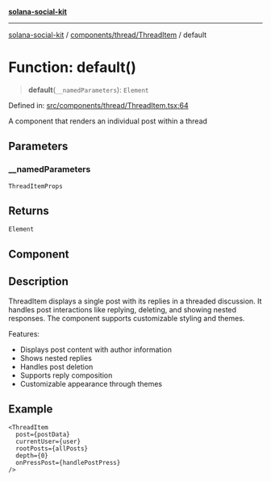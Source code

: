 [**solana-social-kit**](../../../../README.md)

***

[solana-social-kit](../../../../README.md) / [components/thread/ThreadItem](../README.md) / default

# Function: default()

> **default**(`__namedParameters`): `Element`

Defined in: [src/components/thread/ThreadItem.tsx:64](https://github.com/SendArcade/solana-social-starter/blob/03568260ca96ed63f77049843c721de1cb011893/src/components/thread/ThreadItem.tsx#L64)

A component that renders an individual post within a thread

## Parameters

### \_\_namedParameters

`ThreadItemProps`

## Returns

`Element`

## Component

## Description

ThreadItem displays a single post with its replies in a threaded discussion.
It handles post interactions like replying, deleting, and showing nested responses.
The component supports customizable styling and themes.

Features:
- Displays post content with author information
- Shows nested replies
- Handles post deletion
- Supports reply composition
- Customizable appearance through themes

## Example

```tsx
<ThreadItem
  post={postData}
  currentUser={user}
  rootPosts={allPosts}
  depth={0}
  onPressPost={handlePostPress}
/>
```

